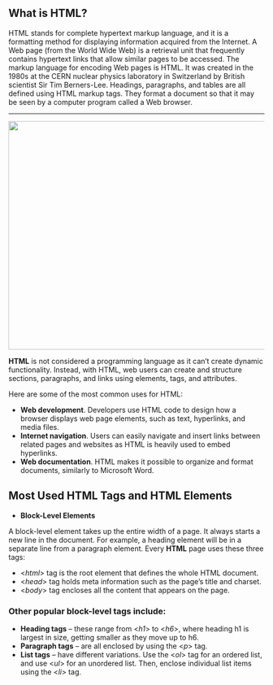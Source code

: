 ## What is **HTML**?
HTML stands for complete hypertext markup language, and it is a formatting method for displaying information acquired from the Internet. A Web page (from the World Wide Web) is a retrieval unit that frequently contains hypertext links that allow similar pages to be accessed. The markup language for encoding Web pages is HTML. It was created in the 1980s at the CERN nuclear physics laboratory in Switzerland by British scientist Sir Tim Berners-Lee. Headings, paragraphs, and tables are all defined using HTML markup tags. They format a document so that it may be seen by a computer program called a Web browser.
<hr>
<img src="https://cdn.discordapp.com/attachments/851190421689335839/864910909549051975/CC3B3mo-abrir-archivos-HTML-foto.png"/ width="800" height="450">

**HTML** is not considered a programming language as it can’t create dynamic functionality. Instead, with HTML, web users can create and structure sections, paragraphs, and links using elements, tags, and attributes. 

Here are some of the most common uses for HTML:
- **Web development**. Developers use HTML code to design how a browser displays web page elements, such as text, hyperlinks, and media files. 
- **Internet navigation**. Users can easily navigate and insert links between related pages and websites as HTML is heavily used to embed hyperlinks. 
- **Web documentation**. HTML makes it possible to organize and format documents, similarly to Microsoft Word.

## Most Used HTML Tags and HTML Elements

- **Block-Level Elements**

A block-level element takes up the entire width of a page. It always starts a new line in the document. For example, a heading element will be in a separate line from a paragraph element.
Every **HTML** page uses these three tags:
+ <*html*> tag is the root element that defines the whole HTML document.
+ <*head*> tag holds meta information such as the page’s title and charset.
+ <*body*> tag encloses all the content that appears on the page.

### Other popular block-level tags include:

* **Heading tags** – these range from <*h1*> to <*h6*>, where heading h1 is largest in size, getting smaller as they move up to h6. 
* **Paragraph tags** – are all enclosed by using the <*p*> tag.
* **List tags** – have different variations. Use the <*ol*> tag for an ordered list, and use <*ul*> for an unordered list. Then, enclose individual list items using the <*li*> tag. 


